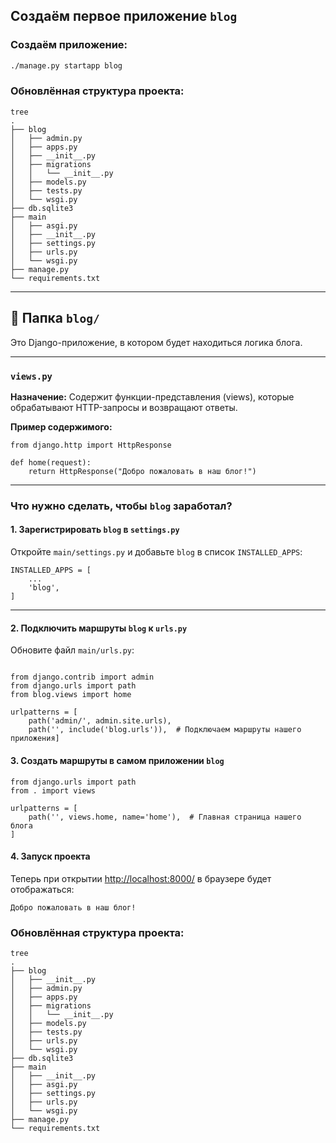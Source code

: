 ## Создаём первое приложение `blog`

### Создаём приложение:

```bash
./manage.py startapp blog
```

### Обновлённая структура проекта:

```commandline
tree
.
├── blog
│   ├── admin.py
│   ├── apps.py
│   ├── __init__.py
│   ├── migrations
│   │   └── __init__.py
│   ├── models.py
│   ├── tests.py
│   └── wsgi.py
├── db.sqlite3
├── main
│   ├── asgi.py
│   ├── __init__.py
│   ├── settings.py
│   ├── urls.py
│   └── wsgi.py
├── manage.py
└── requirements.txt

```


---


## 📁 Папка `blog/`

Это Django-приложение, в котором будет находиться логика блога.


---

### `views.py`

**Назначение:**
Содержит функции-представления (views), которые обрабатывают HTTP-запросы и возвращают ответы.

**Пример содержимого:**

```
from django.http import HttpResponse

def home(request):
    return HttpResponse("Добро пожаловать в наш блог!")
```

---

### Что нужно сделать, чтобы `blog` заработал?

#### 1. Зарегистрировать `blog` в `settings.py`

Откройте `main/settings.py` и добавьте `blog` в список `INSTALLED_APPS`:

```
INSTALLED_APPS = [
    ...
    'blog',
]
```

---

#### 2. Подключить маршруты `blog` к `urls.py`

Обновите файл `main/urls.py`:

```

from django.contrib import admin
from django.urls import path
from blog.views import home

urlpatterns = [
    path('admin/', admin.site.urls),
    path('', include('blog.urls')),  # Подключаем маршруты нашего приложения]
```


#### 3. Создать маршруты в самом приложении `blog`

```
from django.urls import path
from . import views

urlpatterns = [
    path('', views.home, name='home'),  # Главная страница нашего блога
]
```

#### 4. Запуск проекта


Теперь при открытии [http://localhost:8000/](http://localhost:8000/) в браузере будет отображаться:

```
Добро пожаловать в наш блог!
```

### Обновлённая структура проекта:

```commandline
tree
.
├── blog
│   ├── __init__.py
│   ├── admin.py
│   ├── apps.py
│   ├── migrations
│   │   └── __init__.py
│   ├── models.py
│   ├── tests.py
│   ├── urls.py
│   └── wsgi.py
├── db.sqlite3
├── main
│   ├── __init__.py
│   ├── asgi.py
│   ├── settings.py
│   ├── urls.py
│   └── wsgi.py
├── manage.py
└── requirements.txt

```
